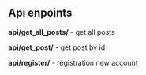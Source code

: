 <h2>Api enpoints</h2>
<p><b>api/get_all_posts/</b> - get all posts</p>
<p><b>api/get_post/<int:pk></b> - get post by id</p>
<p><b>api/register/</b> - registration new account</p>
